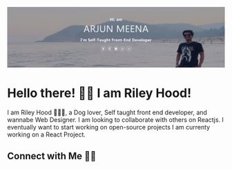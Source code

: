 [![MastHead](https://raw.githubusercontent.com/arjunMee/arjunMee/master/mast.png?token=AQWYXGQRCKRPQSNKPDQT4ZDAUYRQ2)]()

# Hello there! 👋🏻 I am Riley Hood! 

I am Riley Hood 🙋🏻‍♂️, a Dog lover, Self taught front end developer, and wannabe Web Designer.
I am looking to collaborate with others on Reactjs.
I eventually want to start working on open-source projects
I am currenty working on a React Project.

## Connect with Me 🤝🏻


